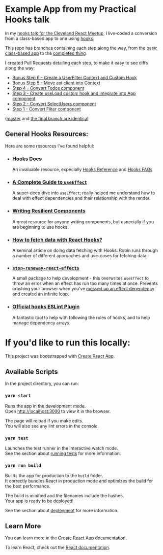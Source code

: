 # Example App from my Practical Hooks talk

In my [hooks talk for the Cleveland React Meetup](https://www.meetup.com/Cleveland-React/events/261043210/), I live-coded a conversion from a class-based app to one using [hooks](https://reactjs.org/docs/hooks-intro.html).

This repo has branches containing each step along the way, from the [basic class-based app](https://github.com/danieltott/practicalHooksTalk/tree/00-base) to the [completed thing](https://github.com/danieltott/practicalHooksTalk/tree/06-Bonus-UserFilterContext).

I created Pull Requests detailing each step, to make it easy to see diffs along the way:

- [Bonus Step 6 - Create a UserFilter Context and Custom Hook](#10)
- [Bonus Step 5 - Move api client into Context](#9)
- [Step 4 - Convert Todos component](#8)
- [Step 3 - Create useLoad custom hook and integrate into App component](#7)
- [Step 2 - Convert SelectUsers component](#6)
- [Step 1 - Convert Filter component](#5)

([master](https://github.com/danieltott/practicalHooksTalk) and [the final branch are identical](https://github.com/danieltott/practicalHooksTalk/tree/06-Bonus-UserFilterContext)

## General Hooks Resources:
Here are some resources I've found helpful:

- ### Hooks Docs
  An invaluable resource, expecially [Hooks Reference](https://reactjs.org/docs/hooks-reference.html) and [Hooks FAQs](https://reactjs.org/docs/hooks-faq.html)
- ### [A Complete Guide to `useEffect`](https://overreacted.io/a-complete-guide-to-useeffect/)
  A super-deep dive into `useEffect`; really helped me understand how to deal with effect dependencies and their relationship with the render.
- ### [Writing Resilient Components](https://overreacted.io/writing-resilient-components/)
  A great resource for anyone writing components, but especially if you are beginning to use hooks.
- ### [How to fetch data with React Hooks?](https://www.robinwieruch.de/react-hooks-fetch-data/)
  A seminal article on doing data fetching with Hooks. Robin runs through a number of different approaches and use-cases for fetching data.
- ### [`stop-runaway-react-effects`](https://github.com/kentcdodds/stop-runaway-react-effects)
  A small package to help development - this overwrites `useEffect` to throw an error when an effect has run too many times at once. Prevents crashing your browser when you've [messed up an effect dependency and created an infinite loop](https://twitter.com/Jack_Franklin/status/1123255283839578119).
- ### [Official hooks ESLint Plugin](https://reactjs.org/docs/hooks-rules.html#eslint-plugin)
  A fantastic tool to help with following the rules of hooks, and to help manage dependency arrays.




# If you'd like to run this locally:

This project was bootstrapped with [Create React App](https://github.com/facebook/create-react-app).

## Available Scripts

In the project directory, you can run:

### `yarn start`

Runs the app in the development mode.<br>
Open [http://localhost:3000](http://localhost:3000) to view it in the browser.

The page will reload if you make edits.<br>
You will also see any lint errors in the console.

### `yarn test`

Launches the test runner in the interactive watch mode.<br>
See the section about [running tests](https://facebook.github.io/create-react-app/docs/running-tests) for more information.

### `yarn run build`

Builds the app for production to the `build` folder.<br>
It correctly bundles React in production mode and optimizes the build for the best performance.

The build is minified and the filenames include the hashes.<br>
Your app is ready to be deployed!

See the section about [deployment](https://facebook.github.io/create-react-app/docs/deployment) for more information.


## Learn More

You can learn more in the [Create React App documentation](https://facebook.github.io/create-react-app/docs/getting-started).

To learn React, check out the [React documentation](https://reactjs.org/).
